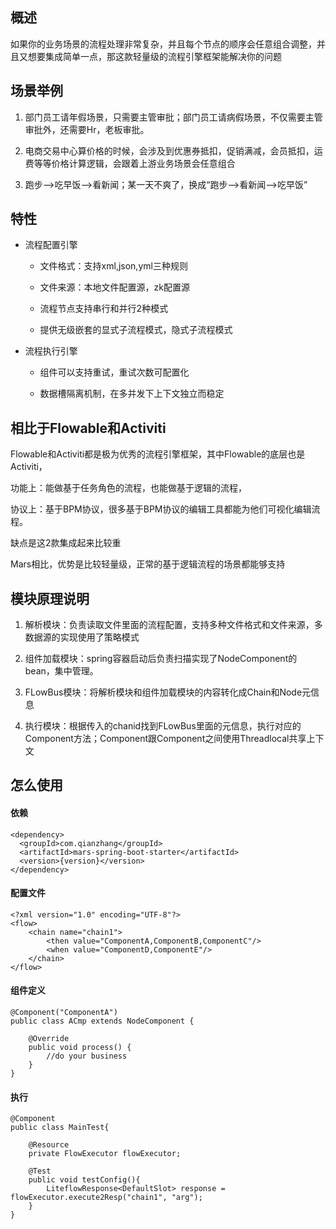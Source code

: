 ## 概述
如果你的业务场景的流程处理非常复杂，并且每个节点的顺序会任意组合调整，并且又想要集成简单一点，那这款轻量级的流程引擎框架能解决你的问题

## 场景举例
1. 部门员工请年假场景，只需要主管审批；部门员工请病假场景，不仅需要主管审批外，还需要Hr，老板审批。

2. 电商交易中心算价格的时候，会涉及到优惠券抵扣，促销满减，会员抵扣，运费等等价格计算逻辑，会跟着上游业务场景会任意组合

3. 跑步-->吃早饭-->看新闻；某一天不爽了，换成“跑步-->看新闻-->吃早饭”

## 特性

* 流程配置引擎
    * 文件格式：支持xml,json,yml三种规则
    
    * 文件来源：本地文件配置源，zk配置源
    
    * 流程节点支持串行和并行2种模式
    
    * 提供无级嵌套的显式子流程模式，隐式子流程模式
    
* 流程执行引擎    
    * 组件可以支持重试，重试次数可配置化
    
    * 数据槽隔离机制，在多并发下上下文独立而稳定

## 相比于Flowable和Activiti

Flowable和Activiti都是极为优秀的流程引擎框架，其中Flowable的底层也是Activiti，

功能上：能做基于任务角色的流程，也能做基于逻辑的流程，

协议上：基于BPM协议，很多基于BPM协议的编辑工具都能为他们可视化编辑流程。

缺点是这2款集成起来比较重

Mars相比，优势是比较轻量级，正常的基于逻辑流程的场景都能够支持

## 模块原理说明
1. 解析模块：负责读取文件里面的流程配置，支持多种文件格式和文件来源，多数据源的实现使用了策略模式

2. 组件加载模块：spring容器启动后负责扫描实现了NodeComponent的bean，集中管理。

3. FLowBus模块：将解析模块和组件加载模块的内容转化成Chain和Node元信息

4. 执行模块：根据传入的chanid找到FLowBus里面的元信息，执行对应的Component方法；Component跟Component之间使用Threadlocal共享上下文

## 怎么使用
#### 依赖
```
<dependency>
  <groupId>com.qianzhang</groupId>
  <artifactId>mars-spring-boot-starter</artifactId>
  <version>{version}</version>
</dependency>
```

#### 配置文件
```
<?xml version="1.0" encoding="UTF-8"?>
<flow>
    <chain name="chain1">
        <then value="ComponentA,ComponentB,ComponentC"/>
        <when value="ComponentD,ComponentE"/>
    </chain>
</flow>
```
#### 组件定义
```
@Component("ComponentA")
public class ACmp extends NodeComponent {

    @Override
    public void process() {
        //do your business
    }
}
```
#### 执行
```
@Component
public class MainTest{
    
    @Resource
    private FlowExecutor flowExecutor;
    
    @Test
    public void testConfig(){
        LiteflowResponse<DefaultSlot> response = flowExecutor.execute2Resp("chain1", "arg");
    }
}
```

